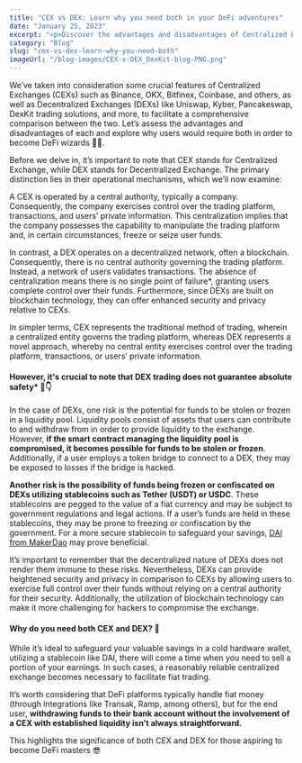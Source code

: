 ```yaml
---
title: "CEX vs DEX: Learn why you need both in your DeFi adventures"
date: "January 25, 2023"
excerpt: "<p>Discover the advantages and disadvantages of Centralized Exchanges (CEXs) and Decentralized Exchanges (DEXs) and why both are essential for those aiming to become DeFi wizards. Explore the differences between CEXs and DEXs, their risks, and the importance of having a diversified trading approach.</p> "
category: "Blog"
slug: "cex-vs-dex-learn-why-you-need-both"
imageUrl: "/blog-images/CEX-x-DEX_DexKit-blog-PNG.png"
---
```


We’ve taken into consideration some crucial features of Centralized Exchanges (CEXs) such as Binance, OKX, Bitfinex, Coinbase, and others, as well as Decentralized Exchanges (DEXs) like Uniswap, Kyber, Pancakeswap, DexKit trading solutions, and more, to facilitate a comprehensive comparison between the two. Let’s assess the advantages and disadvantages of each and explore why users would require both in order to become DeFi wizards 🧙‍♂️.

Before we delve in, it’s important to note that CEX stands for Centralized Exchange, while DEX stands for Decentralized Exchange. The primary distinction lies in their operational mechanisms, which we’ll now examine:

A CEX is operated by a central authority, typically a company. Consequently, the company exercises control over the trading platform, transactions, and users’ private information. This centralization implies that the company possesses the capability to manipulate the trading platform and, in certain circumstances, freeze or seize user funds.

In contrast, a DEX operates on a decentralized network, often a blockchain. Consequently, there is no central authority governing the trading platform. Instead, a network of users validates transactions. The absence of centralization means there is no single point of failure\*, granting users complete control over their funds. Furthermore, since DEXs are built on blockchain technology, they can offer enhanced security and privacy relative to CEXs.

In simpler terms, CEX represents the traditional method of trading, wherein a centralized entity governs the trading platform, whereas DEX represents a novel approach, whereby no central entity exercises control over the trading platform, transactions, or users’ private information.

#### However, it's crucial to note that DEX trading does not guarantee absolute safety\* 👀👇

In the case of DEXs, one risk is the potential for funds to be stolen or frozen in a liquidity pool. Liquidity pools consist of assets that users can contribute to and withdraw from in order to provide liquidity to the exchange. However, **if the smart contract managing the liquidity pool is compromised, it becomes possible for funds to be stolen or frozen**. Additionally, if a user employs a token bridge to connect to a DEX, they may be exposed to losses if the bridge is hacked.

**Another risk is the possibility of funds being frozen or confiscated on DEXs utilizing stablecoins such as Tether (USDT) or USDC**. These stablecoins are pegged to the value of a fiat currency and may be subject to government regulations and legal actions. If a user’s funds are held in these stablecoins, they may be prone to freezing or confiscation by the government. For a more secure stablecoin to safeguard your savings, [DAI from MakerDao](https://makerdao.com/) may prove beneficial.

It’s important to remember that the decentralized nature of DEXs does not render them immune to these risks. Nevertheless, DEXs can provide heightened security and privacy in comparison to CEXs by allowing users to exercise full control over their funds without relying on a central authority for their security. Additionally, the utilization of blockchain technology can make it more challenging for hackers to compromise the exchange.

#### Why do you need both CEX and DEX? 🤔

While it’s ideal to safeguard your valuable savings in a cold hardware wallet, utilizing a stablecoin like DAI, there will come a time when you need to sell a portion of your earnings. In such cases, a reasonably reliable centralized exchange becomes necessary to facilitate fiat trading.

It’s worth considering that DeFi platforms typically handle fiat money (through integrations like Transak, Ramp, among others), but for the end user, **withdrawing funds to their bank account without the involvement of a CEX with established liquidity isn’t always straightforward.**

This highlights the significance of both CEX and DEX for those aspiring to become DeFi masters 😎